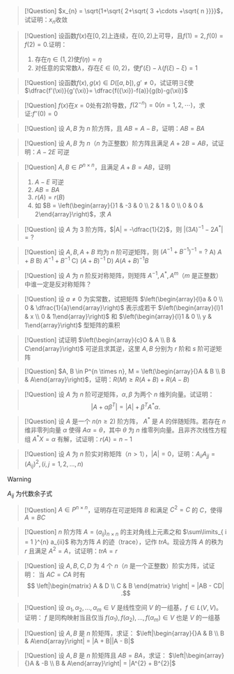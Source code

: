 > [!Question]
> $x_{n} = \sqrt{1+\sqrt{ 2+\sqrt{ 3 +\cdots +\sqrt{ n }}}}$，试证明：$x_{n}$收敛



>[!Question]
>设函数$f(x)$在$[0,2]$上连续，在$(0,2)$上可导，且$f(1) = 2,f(0)=f(2)=0.$证明：
> 1. 存在$\eta \in (1,2)$使$f(\eta)=\eta$
> 2. 对任意的实常数$\lambda$，存在$\xi \in (0,2)$，使$f'(\xi)-\lambda(f(\xi) - \xi)=1$



>[!Question]
>设函数$f(x),g(x)\in D([a,b]),g'\neq 0$，试证明$\exists \xi$使$\dfrac{f'(\xi)}{g'(\xi)}= \dfrac{f({\xi})-f(a)}{g(b)-g(\xi)}$



>[!Question]
>$f(x)$在$x=0$处有$2$阶导数，$f(2^{-n}) = 0(n = 1,2,\cdots)$，求证:$f''(0) = 0$



> [!Question]
> 设 $A, B$ 为 $n$ 阶方阵，且 $AB = A - B$，证明：$AB = BA$



> [!Question]
> 设 $A, B$ 为 $n$（$n$ 为正整数）阶方阵且满足 $A + 2B = AB$，试证明：$A - 2E$ 可逆



> [!Question]
> $A, B \in P^{n \times n}$，且满足 $A + B = AB$，证明
> 1. $A - E$ 可逆
> 2. $AB = BA$
> 3. $r(A) = r(B)$
> 4. 如 $B = \left(\begin{array}{}1 & -3 & 0 \\ 2 & 1 & 0 \\ 0 & 0 & 2\end{array}\right)$，求 $A$



> [!Question]
> 设 $A$ 为 $3$ 阶方阵，$|A| = -\dfrac{1}{2}$，则 $|(3A)^{-1} - 2A^{*}| = ?$



> [!Question]
> 设 $A, B, A + B$ 均为 $n$ 阶可逆矩阵，则 $(A^{-1} + B^{-1})^{-1} = ?$
> A) $A + B$
> B) $A^{-1} + B^{-1}$
> C) $(A + B)^{-1}$
> D) $A(A + B)^{-1}B$



> [!Question]
> 设 $A$ 为 $n$ 阶反对称矩阵，则矩阵 $A^{-1}, A^{*}, A^{m}$（$m$ 是正整数） 中谁一定是反对称矩阵？



> [!Question]
> 设 $a \neq 0$ 为实常数，试把矩阵 $\left(\begin{array}{l}a & 0 \\ 0 & \dfrac{1}{a}\end{array}\right)$ 表示成若干 $\left(\begin{array}{l}1 & x \\ 0 & 1\end{array}\right)$ 和 $\left(\begin{array}{l}1 & 0 \\ y & 1\end{array}\right)$ 型矩阵的乘积



> [!Question]
> 试证明 $\left(\begin{array}{c}O & A \\ B & C\end{array}\right)$ 可逆且求其逆，这里 $A, B$ 分别为 $r$ 阶和 $s$ 阶可逆矩阵



> [!Question]
> $A, B \in P^{n \times n}, M = \left(\begin{array}{}A & B \\ B & A\end{array}\right)$，证明：$R(M) \geq R(A+B) + R(A - B)$



> [!Question]
> 设 $A$ 为 $n$ 阶可逆矩阵，$\alpha, \beta$ 为两个 $n$ 维列向量。试证明：
> $$
|A + \alpha\beta^{T}| = |A| + \beta^{T} A^{*}\alpha
.$$



> [!Question]
> 设 $A$ 是一个 $n(n \geq 2)$ 阶方阵， $A^{*}$ 是 $A$ 的伴随矩阵。若存在 $n$ 维非零列向量 $\alpha$ 使得 $A\alpha = \theta$，其中 $\theta$ 为 $n$ 维零列向量。且非齐次线性方程组 $A^{*}X = \alpha$ 有解，试证明：$r(A) = n - 1$



> [!Question]
> 设 $A$ 为 $n$ 阶实对称矩阵（$n > 1$），$|A| = 0$，证明：$A_{ii}A_{jj} = (A_{ij})^{2}, (i, j = 1, 2, \dots, n)$



> [!Warning]
> $A_{ij}$ 为代数余子式



> [!Question]
> $A \in P^{n \times n}$，证明存在可逆矩阵 $B$ 和满足 $C^{2} = C$ 的 $C$，使得 $A = BC$



> [!Question]
> $n$ 阶方阵 $A = (a_{ij})_{n \times n}$ 的主对角线上元素之和 $\sum\limits_{ i = 1 }^{n} a_{ii}$ 称为方阵 $A$ 的迹（trace），记作 $tr A$。现设方阵 $A$ 的秩为 $r$ 且满足 $A^{2} = A$，试证明：$tr A = r$



> [!Question]
> 设 $A, B, C, D$ 为 $4$ 个 $n$（$n$ 是一个正整数）阶实方阵，试证明：
> 当 $AC = CA$ 时有
> $$
\left|\begin{matrix}
A & D \\
C & B
\end{matrix}
\right|
= 
|AB - CD|
.$$



> [!Question]
> 设 $\alpha_{1}, \alpha_{2}, \dots, \alpha_{m} \in V$ 是线性空间 $V$ 的一组基，$f \in L(V, V)$。证明： $f$ 是同构映射当且仅当 $f(\alpha_{1}), f(\alpha_{2}), \dots, f(\alpha_{m}) \in V$ 也是 $V$ 的一组基



> [!Question]
> 设 $A, B$ 是 $n$ 阶矩阵，求证：
> $\left|\begin{array}{}A & B \\ B & A\end{array}\right| = |A + B||A - B|$



> [!Question]
> 设 $A, B$ 是 $n$ 阶矩阵且 $AB = BA$，求证：
> $\left|\begin{array}{}A & -B \\ B & A\end{array}\right| = |A^{2} + B^{2}|$

